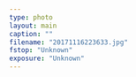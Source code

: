 ```yaml
---
type: photo
layout: main
caption: ""
filename: "20171116223633.jpg"
fstop: "Unknown"
exposure: "Unknown"
---
```

